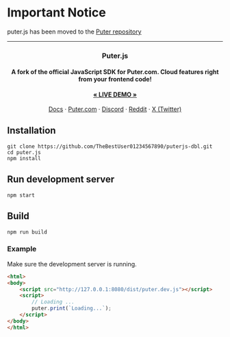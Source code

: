 # Important Notice

puter.js has been moved to the
[Puter repository](https://github.com/HeyPuter/puter)

<hr />

<h3 align="center">Puter.js</h3>
<h4 align="center">A fork of the official JavaScript SDK for Puter.com. Cloud features right from your frontend code!</h4>
<p align="center">
    <a href="https://docs.puter.com/playground/"><strong>« LIVE DEMO »</strong></a>
    <br />
    <br />
    <a href="https://docs.puter.com" target="_blank">Docs</a>
    ·
    <a href="https://puter.com">Puter.com</a>
    ·
    <a href="https://discord.com/invite/PQcx7Teh8u">Discord</a>
    ·
    <a href="https://reddit.com/r/puter">Reddit</a>
    ·
    <a href="https://twitter.com/HeyPuter">X (Twitter)</a>
</p>

## Installation
```
git clone https://github.com/TheBestUser01234567890/puterjs-dbl.git
cd puter.js
npm install
```

## Run development server

```
npm start
```

## Build

```
npm run build
```

### Example
Make sure the development server is running.

```html
<html>
<body>
    <script src="http://127.0.0.1:8080/dist/puter.dev.js"></script>
    <script>
        // Loading ...
        puter.print(`Loading...`);
    </script>
</body>
</html>
```
